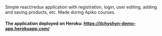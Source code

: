 Simple react/redux application with registration, login, user editing, adding and saving products, etc. Made during Apiko courses.

#### The application deployed on Heroku: https://ilchyshyn-demo-app.herokuapp.com/
